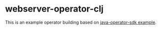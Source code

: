 # webserver-operator-clj

This is an example operator building based on [java-operator-sdk example](https://github.com/java-operator-sdk/java-operator-sdk).
